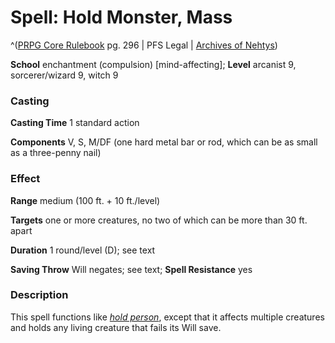 # Spell: Hold Monster, Mass

^([PRPG Core Rulebook][ss-mass-hold-monster] pg. 296 | PFS Legal | [Archives of Nehtys][sn-mass-hold-monster])

**School** enchantment (compulsion) [mind-affecting]; **Level** arcanist 9, sorcerer/wizard 9, witch 9

### Casting

**Casting Time** 1 standard action  

**Components** V, S, M/DF (one hard metal bar or rod, which can be as small as a three-penny nail)

### Effect

**Range** medium (100 ft. + 10 ft./level)  

**Targets** one or more creatures, no two of which can be more than 30 ft. apart  

**Duration** 1 round/level (D); see text  

**Saving Throw** Will negates; see text; **Spell Resistance** yes

### Description

This spell functions like _[hold person]_, except that it affects multiple creatures and holds any living creature that fails its Will save.

[ss-mass-hold-monster]: http://paizo.com/pathfinderRPG/v57
[sn-mass-hold-monster]: http://www.archivesofnethys.com/SpellDisplay.aspx?ItemName=Hold%20Monster%2C%20Mass
[hold person]: http://www.archivesofnethys.com/SpellDisplay.aspx?ItemName=hold%20person